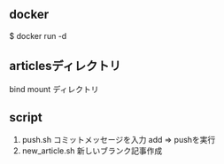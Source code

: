 ## docker
$ docker run -d

## articlesディレクトリ
bind mount ディレクトリ

## script
1. push.sh
コミットメッセージを入力
add => pushを実行
2. new_article.sh
新しいブランク記事作成



